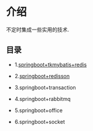 # 介绍
不定时集成一些实用的技术.

## 目录
- 1.[springboot+tkmybatis+redis](https://gitee.com/free/Mapper/wikis/Home )

- 2.[springboot+redisson](https://blog.csdn.net/qq877507054/article/details/107610780)

- 3.springboot+transaction

- 4.springboot+rabbitmq

- 5.springboot+office

- 6.springboot+socket



